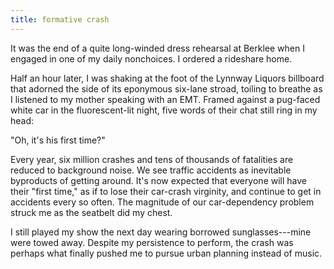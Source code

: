 ```yaml
---
title: formative crash
---
```

It was the end of a quite long-winded dress rehearsal at Berklee when I engaged in one of my daily nonchoices. I ordered a rideshare home.

Half an hour later, I was shaking at the foot of the Lynnway Liquors billboard that adorned the side of its eponymous six-lane stroad, toiling to breathe as I listened to my mother speaking with an EMT. Framed against a pug-faced white car in the fluorescent-lit night, five words of their chat still ring in my head:

"Oh, it's his first time?"

Every year, six million crashes and tens of thousands of fatalities are reduced to background noise. We see traffic accidents as inevitable byproducts of getting around. It's now expected that everyone will have their "first time," as if to lose their car-crash virginity, and continue to get in accidents every so often. The magnitude of our car-dependency problem struck me as the seatbelt did my chest.

I still played my show the next day wearing borrowed sunglasses---mine were towed away. Despite my persistence to perform, the crash was perhaps what finally pushed me to pursue urban planning instead of music.
